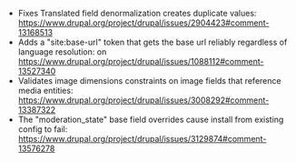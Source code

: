 - Fixes Translated field denormalization creates duplicate values: https://www.drupal.org/project/drupal/issues/2904423#comment-13168513
- Adds a "site:base-url" token that gets the base url reliably regardless of language resolution: on https://www.drupal.org/project/drupal/issues/1088112#comment-13527340  
- Validates image dimensions constraints on image fields that reference media entities: https://www.drupal.org/project/drupal/issues/3008292#comment-13387322
- The "moderation_state" base field overrides cause install from existing config to fail: https://www.drupal.org/project/drupal/issues/3129874#comment-13576278

